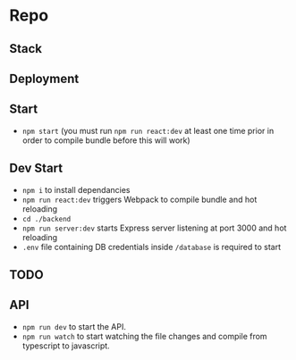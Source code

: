 # Repo

## Stack

## Deployment

## Start

- `npm start` (you must run `npm run react:dev` at least one time prior in order to compile bundle before this will work)

## Dev Start

- `npm i` to install dependancies
- `npm run react:dev` triggers Webpack to compile bundle and hot reloading
- `cd ./backend`
- `npm run server:dev` starts Express server listening at port 3000 and hot reloading
- `.env` file containing DB credentials inside `/database` is required to start

## TODO

## API
- `npm run dev` to start the API.
- `npm run watch` to start watching the file changes and compile from typescript to javascript.
